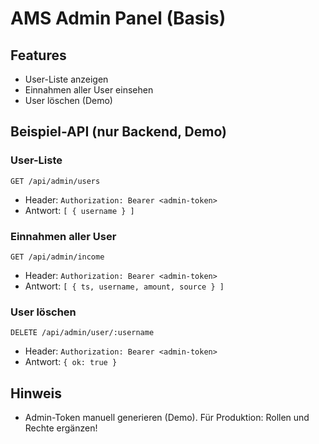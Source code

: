 # AMS Admin Panel (Basis)

## Features
- User-Liste anzeigen
- Einnahmen aller User einsehen
- User löschen (Demo)

## Beispiel-API (nur Backend, Demo)

### User-Liste
`GET /api/admin/users`
- Header: `Authorization: Bearer <admin-token>`
- Antwort: `[ { username } ]`

### Einnahmen aller User
`GET /api/admin/income`
- Header: `Authorization: Bearer <admin-token>`
- Antwort: `[ { ts, username, amount, source } ]`

### User löschen
`DELETE /api/admin/user/:username`
- Header: `Authorization: Bearer <admin-token>`
- Antwort: `{ ok: true }`

## Hinweis
- Admin-Token manuell generieren (Demo). Für Produktion: Rollen und Rechte ergänzen!
